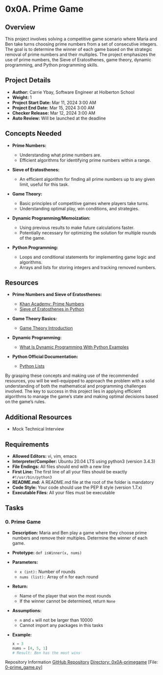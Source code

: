 # 0x0A. Prime Game

## Overview

This project involves solving a competitive game scenario where Maria and Ben take turns choosing prime numbers from a set of consecutive integers. The goal is to determine the winner of each game based on the strategic removal of prime numbers and their multiples. The project emphasizes the use of prime numbers, the Sieve of Eratosthenes, game theory, dynamic programming, and Python programming skills.

## Project Details

- **Author:** Carrie Ybay, Software Engineer at Holberton School
- **Weight:** 1
- **Project Start Date:** Mar 11, 2024 3:00 AM
- **Project End Date:** Mar 15, 2024 3:00 AM
- **Checker Release:** Mar 12, 2024 3:00 AM
- **Auto Review:** Will be launched at the deadline

## Concepts Needed

- **Prime Numbers:**
  - Understanding what prime numbers are.
  - Efficient algorithms for identifying prime numbers within a range.

- **Sieve of Eratosthenes:**
  - An efficient algorithm for finding all prime numbers up to any given limit, useful for this task.

- **Game Theory:**
  - Basic principles of competitive games where players take turns.
  - Understanding optimal play, win conditions, and strategies.

- **Dynamic Programming/Memoization:**
  - Using previous results to make future calculations faster.
  - Potentially necessary for optimizing the solution for multiple rounds of the game.

- **Python Programming:**
  - Loops and conditional statements for implementing game logic and algorithms.
  - Arrays and lists for storing integers and tracking removed numbers.

## Resources

- **Prime Numbers and Sieve of Eratosthenes:**
  - [Khan Academy: Prime Numbers](https://www.khanacademy.org/math/pre-algebra/pre-algebra-factors-multiples/pre-algebra-prime-numbers/v/prime-numbers-introduction-to-prime-numbers)
  - [Sieve of Eratosthenes in Python](https://runestone.academy/runestone/books/published/pythonds/AlgorithmAnalysis/TheSieveOfEratosthenes.html)

- **Game Theory Basics:**
  - [Game Theory Introduction](https://www.khanacademy.org/economics-finance-domain/microeconomics/nash-equilibrium-tutorial/v/nash-equilibrium-part-1)
  
- **Dynamic Programming:**
  - [What Is Dynamic Programming With Python Examples](https://realpython.com/python-dynamic-programming/)

- **Python Official Documentation:**
  - [Python Lists](https://docs.python.org/3/tutorial/introduction.html#lists)

By grasping these concepts and making use of the recommended resources, you will be well-equipped to approach the problem with a solid understanding of both the mathematical and programming challenges involved. The key to success in this project lies in applying efficient algorithms to manage the game’s state and making optimal decisions based on the game’s rules.

## Additional Resources

- Mock Technical Interview

## Requirements

- **Allowed Editors:** vi, vim, emacs
- **Interpreter/Compiler:** Ubuntu 20.04 LTS using python3 (version 3.4.3)
- **File Endings:** All files should end with a new line
- **First Line:** The first line of all your files should be exactly `#!/usr/bin/python3`
- **README.md:** A README.md file at the root of the folder is mandatory
- **Code Style:** Your code should use the PEP 8 style (version 1.7.x)
- **Executable Files:** All your files must be executable

## Tasks

### 0. Prime Game

- **Description:** Maria and Ben play a game where they choose prime numbers and remove their multiples. Determine the winner of each game.

- **Prototype:** `def isWinner(x, nums)`

- **Parameters:**
  - `x (int):` Number of rounds
  - `nums (list):` Array of n for each round

- **Return:**
  - Name of the player that won the most rounds
  - If the winner cannot be determined, return `None`

- **Assumptions:**
  - `n` and `x` will not be larger than 10000
  - Cannot import any packages in this tasks

- **Example:**
  ```python
  x = 3
  nums = [4, 5, 1]
  # Result: Ben has the most wins
Repository Information
[GitHub Repository](https://github.com/sabrallah/alx-interview/tree/master)
[Directory: 0x0A-primegame](https://github.com/sabrallah/alx-interview/tree/master/0x0A-primegame)
[File: [0-prime_game.py](https://github.com/sabrallah/alx-interview/blob/master/0x0A-primegame/0-prime_game.py)]

